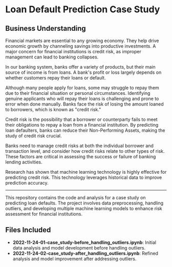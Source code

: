 # Loan Default Prediction Case Study

## Business Understanding

Financial markets are essential to any growing economy. They help drive economic growth by channeling savings into productive investments. A major concern for financial institutions is credit risk, as improper management can lead to banking collapses.

In our banking system, banks offer a variety of products, but their main source of income is from loans. A bank's profit or loss largely depends on whether customers repay their loans or default.

Although many people apply for loans, some may struggle to repay them due to their financial situation or personal circumstances. Identifying genuine applicants who will repay their loans is challenging and prone to error when done manually. Banks face the risk of losing the amount loaned to borrowers, which is known as "credit risk."

Credit risk is the possibility that a borrower or counterparty fails to meet their obligations to repay a loan from a financial institution. By predicting loan defaulters, banks can reduce their Non-Performing Assets, making the study of credit risk crucial.

Banks need to manage credit risks at both the individual borrower and transaction level, and consider how credit risks relate to other types of risk. These factors are critical in assessing the success or failure of banking lending activities.

Research has shown that machine learning technology is highly effective for predicting credit risk. This technology leverages historical data to improve prediction accuracy.

-------------------------------------------------------------------------------------------------------------------------------------------------------------------------------------------------------------------------

This repository contains the code and analysis for a case study on predicting loan defaults. The project involves data preprocessing, handling outliers, and developing multiple machine learning models to enhance risk assessment for financial institutions.

## Files Included
- **2022-11-24-01-case_study-before_handling_outliers.ipynb**: Initial data analysis and model development before handling outliers.
- **2022-11-24-02-case_study-after_handling_outliers.ipynb**: Refined analysis and model improvement after addressing outliers.

